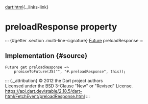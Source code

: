 [dart:html](../../dart-html/dart-html-library){._links-link}

preloadResponse property
========================

::: {#getter .section .multi-line-signature}
[Future](../../dart-async/future-class) preloadResponse
:::

Implementation {#source}
--------------

``` {.language-dart data-language="dart"}
Future get preloadResponse =>
    promiseToFuture(JS("", "#.preloadResponse", this));
```

::: {._attribution}
© 2012 the Dart project authors\
Licensed under the BSD 3-Clause \"New\" or \"Revised\" License.\
<https://api.dart.dev/stable/2.18.5/dart-html/FetchEvent/preloadResponse.html>
:::
